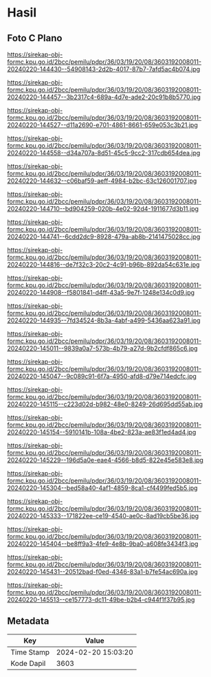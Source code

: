 # Hasil

## Foto C Plano

https://sirekap-obj-formc.kpu.go.id/2bcc/pemilu/pdpr/36/03/19/20/08/3603192008011-20240220-144430--54908143-2d2b-4017-87b7-7afd5ac4b074.jpg

https://sirekap-obj-formc.kpu.go.id/2bcc/pemilu/pdpr/36/03/19/20/08/3603192008011-20240220-144457--3b2317c4-689a-4d7e-ade2-20c91b8b5770.jpg

https://sirekap-obj-formc.kpu.go.id/2bcc/pemilu/pdpr/36/03/19/20/08/3603192008011-20240220-144527--d11a2690-e701-4861-8661-659e053c3b21.jpg

https://sirekap-obj-formc.kpu.go.id/2bcc/pemilu/pdpr/36/03/19/20/08/3603192008011-20240220-144558--d34a707a-8d51-45c5-9cc2-317cdb654dea.jpg

https://sirekap-obj-formc.kpu.go.id/2bcc/pemilu/pdpr/36/03/19/20/08/3603192008011-20240220-144632--c06baf59-aeff-4984-b2bc-63c126001707.jpg

https://sirekap-obj-formc.kpu.go.id/2bcc/pemilu/pdpr/36/03/19/20/08/3603192008011-20240220-144710--bd904259-020b-4e02-92d4-1911677d3b11.jpg

https://sirekap-obj-formc.kpu.go.id/2bcc/pemilu/pdpr/36/03/19/20/08/3603192008011-20240220-144741--6cdd2dc9-8928-479a-ab8b-2141475028cc.jpg

https://sirekap-obj-formc.kpu.go.id/2bcc/pemilu/pdpr/36/03/19/20/08/3603192008011-20240220-144816--de7f32c3-20c2-4c91-b96b-892da54c631e.jpg

https://sirekap-obj-formc.kpu.go.id/2bcc/pemilu/pdpr/36/03/19/20/08/3603192008011-20240220-144908--f5801841-d4ff-43a5-9e7f-1248e134c0d9.jpg

https://sirekap-obj-formc.kpu.go.id/2bcc/pemilu/pdpr/36/03/19/20/08/3603192008011-20240220-144935--7fd34524-8b3a-4abf-a499-5436aa623a91.jpg

https://sirekap-obj-formc.kpu.go.id/2bcc/pemilu/pdpr/36/03/19/20/08/3603192008011-20240220-145011--9839a0a7-573b-4b79-a27d-9b2cfdf865c6.jpg

https://sirekap-obj-formc.kpu.go.id/2bcc/pemilu/pdpr/36/03/19/20/08/3603192008011-20240220-145047--9c089c91-6f7a-4950-afd8-d79e714edcfc.jpg

https://sirekap-obj-formc.kpu.go.id/2bcc/pemilu/pdpr/36/03/19/20/08/3603192008011-20240220-145115--c223d02d-b982-48e0-8249-26d695dd55ab.jpg

https://sirekap-obj-formc.kpu.go.id/2bcc/pemilu/pdpr/36/03/19/20/08/3603192008011-20240220-145154--5910141b-108a-4be2-823a-ae83f1ed4ad4.jpg

https://sirekap-obj-formc.kpu.go.id/2bcc/pemilu/pdpr/36/03/19/20/08/3603192008011-20240220-145229--196d5a0e-eae4-4566-b8d5-822e45e583e8.jpg

https://sirekap-obj-formc.kpu.go.id/2bcc/pemilu/pdpr/36/03/19/20/08/3603192008011-20240220-145304--bed58a40-4af1-4859-8ca1-cf4499fed5b5.jpg

https://sirekap-obj-formc.kpu.go.id/2bcc/pemilu/pdpr/36/03/19/20/08/3603192008011-20240220-145333--171822ee-ce19-4540-ae0c-8ad19cb5be36.jpg

https://sirekap-obj-formc.kpu.go.id/2bcc/pemilu/pdpr/36/03/19/20/08/3603192008011-20240220-145404--be8ff9a3-4fe9-4e8b-9ba0-a608fe3434f3.jpg

https://sirekap-obj-formc.kpu.go.id/2bcc/pemilu/pdpr/36/03/19/20/08/3603192008011-20240220-145431--20512bad-f0ed-4346-83a1-b7fe54ac690a.jpg

https://sirekap-obj-formc.kpu.go.id/2bcc/pemilu/pdpr/36/03/19/20/08/3603192008011-20240220-145513--ce157773-dc11-49be-b2b4-c944f1f37b95.jpg


## Metadata

| Key        | Value               |
| ---------- | ------------------- |
| Time Stamp | 2024-02-20 15:03:20 |
| Kode Dapil | 3603                |



